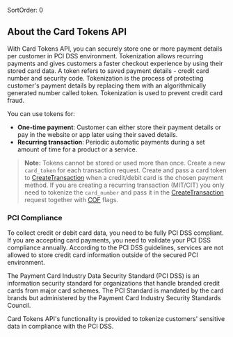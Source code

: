 SortOrder: 0
## About the Card Tokens API
With Card Tokens API, you can securely store one or more payment details per customer in PCI DSS environment. Tokenization allows recurring payments and gives customers a faster checkout experience by using their stored card data. A token refers to saved payment details - credit card number and security code. Tokenization is the process of protecting customer's payment details by replacing them with an algorithmically generated number called token. Tokenization is used to prevent credit card fraud. 

You can use tokens for:
- **One-time payment**: Customer can either store their payment details or pay in the website or app later using their saved details.
- **Recurring transaction**: Periodic automatic payments during a set amount of time for a product or a service.

> **Note:** Tokens cannot be stored or used more than once. Create a new `card_token` for each transaction request. Create and pass a card token to [CreateTransaction](https://dev.wix.com/api/rest/wix-payments/transactions/create-transaction) when a credit/debit card is the chosen payment method.
> If you are creating a recurring transaction (MIT/CIT) you only need to tokenize the `card_number` and pass it in the [CreateTransaction](https://dev.wix.com/api/rest/wix-payments/transactions/create-transaction) request together with [COF](https://dev.wix.com/api/rest/wix-payments/transactions/introduction#wix-payments_transactions_introduction_interaction-types) flags.

### PCI Compliance
To collect credit or debit card data, you need to be fully PCI DSS compliant. If you are accepting card payments, you need to validate your PCI DSS compliance annually. According to the PCI DSS guidelines, services are not allowed to store credit card information outside of the secured PCI environment. 

The Payment Card Industry Data Security Standard (PCI DSS) is an information security standard for organizations that handle branded credit cards from major card schemes. The PCI Standard is mandated by the card brands but administered by the Payment Card Industry Security Standards Council.

Card Tokens API's functionality is provided to tokenize customers' sensitive data in compliance with the PCI DSS.
